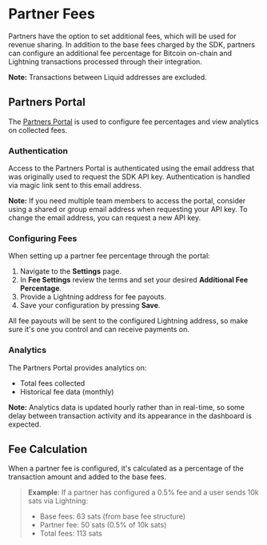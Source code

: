 # Partner Fees

Partners have the option to set additional fees, which will be used for revenue sharing. In addition to the base fees charged by the SDK, partners can configure an additional fee percentage for Bitcoin on-chain and Lightning transactions processed through their integration.

**Note:** Transactions between Liquid addresses are excluded.

## Partners Portal

The <a target="_blank" href="https://partners.breez.technology/">Partners Portal</a> is used to configure fee percentages and view analytics on collected fees.

### Authentication

Access to the Partners Portal is authenticated using the email address that was originally used to request the SDK API key. Authentication is handled via magic link sent to this email address.

**Note:** If you need multiple team members to access the portal, consider using a shared or group email address when requesting your API key. To change the email address, you can request a new API key.

### Configuring Fees

When setting up a partner fee percentage through the portal:

1. Navigate to the **Settings** page.
2. In **Fee Settings** review the terms and set your desired **Additional Fee Percentage**.
3. Provide a Lightning address for fee payouts.
4. Save your configuration by pressing **Save**.

All fee payouts will be sent to the configured Lightning address, so make sure it's one you control and can receive payments on.

### Analytics

The Partners Portal provides analytics on:

- Total fees collected
- Historical fee data (monthly)

**Note:** Analytics data is updated hourly rather than in real-time, so some delay between transaction activity and its appearance in the dashboard is expected.

## Fee Calculation

When a partner fee is configured, it's calculated as a percentage of the transaction amount and added to the base fees.

> **Example**: If a partner has configured a 0.5% fee and a user sends 10k sats via Lightning:
>
> - Base fees: 63 sats (from base fee structure)
> - Partner fee: 50 sats (0.5% of 10k sats)
> - Total fees: 113 sats
